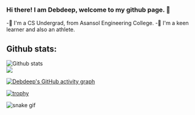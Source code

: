 ### Hi there! I am Debdeep, welcome to my github page. 👋

<!--
**Debdeep1/Debdeep1** is a ✨ _special_ ✨ repository because its `README.md` (this file) appears on your GitHub profile.

Here are some ideas to get you started:

- 🔭 I’m currently working on ...
- 🌱 I’m currently learning ...
- 👯 I’m looking to collaborate on ...
- 🤔 I’m looking for help with ...
- 💬 Ask me about ...
- 📫 How to reach me: ...
- 😄 Pronouns: ...
- ⚡ Fun fact: ...
-->
-🔭 I'm a CS Undergrad, from Asansol Engineering College.
-🌱 I'm a keen learner and also an athlete.


<!-- My contributions -->
## Github stats:
![Github stats](https://github-readme-stats.vercel.app/api?username=Debdeep1&theme=midnight-purple)  
<img align="center" src="https://github-readme-streak-stats.herokuapp.com/?user=Debdeep1&theme=midnight-purple" />



[![Debdeep's GitHub activity graph](https://activity-graph.herokuapp.com/graph?username=Debdeep1&theme=xcode)](https://github.com/Debdeep1)

[![trophy](https://github-profile-trophy.vercel.app/?username=Debdeep1&theme=midnight-purple)](https://github.com/Debdeep1/github-profile-trophy)




![snake gif](https://github.com/Debdeep1/Debdeep1/blob/output/github-contribution-grid-snake.gif)

